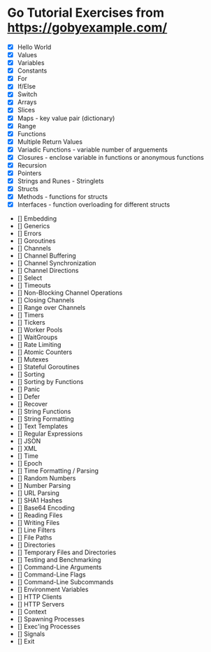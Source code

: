 # Go Tutorial Exercises from https://gobyexample.com/

- [x] Hello World
- [x] Values
- [x] Variables
- [x] Constants
- [x] For
- [x] If/Else
- [x] Switch
- [x] Arrays
- [x] Slices
- [x] Maps - key value pair (dictionary)
- [x] Range
- [x] Functions
- [x] Multiple Return Values
- [x] Variadic Functions - variable number of arguements
- [x] Closures - enclose variable in functions or anonymous functions
- [x] Recursion
- [x] Pointers
- [x] Strings and Runes - Stringlets
- [x] Structs
- [x] Methods - functions for structs
- [x] Interfaces - function overloading for different structs
- [] Embedding
- [] Generics
- [] Errors
- [] Goroutines
- [] Channels
- [] Channel Buffering
- [] Channel Synchronization
- [] Channel Directions
- [] Select
- [] Timeouts
- [] Non-Blocking Channel Operations
- [] Closing Channels
- [] Range over Channels
- [] Timers
- [] Tickers
- [] Worker Pools
- [] WaitGroups
- [] Rate Limiting
- [] Atomic Counters
- [] Mutexes
- [] Stateful Goroutines
- [] Sorting
- [] Sorting by Functions
- [] Panic
- [] Defer
- [] Recover
- [] String Functions
- [] String Formatting
- [] Text Templates
- [] Regular Expressions
- [] JSON
- [] XML
- [] Time
- [] Epoch
- [] Time Formatting / Parsing
- [] Random Numbers
- [] Number Parsing
- [] URL Parsing
- [] SHA1 Hashes
- [] Base64 Encoding
- [] Reading Files
- [] Writing Files
- [] Line Filters
- [] File Paths
- [] Directories
- [] Temporary Files and Directories
- [] Testing and Benchmarking
- [] Command-Line Arguments
- [] Command-Line Flags
- [] Command-Line Subcommands
- [] Environment Variables
- [] HTTP Clients
- [] HTTP Servers
- [] Context
- [] Spawning Processes
- [] Exec'ing Processes
- [] Signals
- [] Exit
